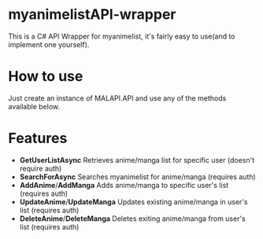 # myanimelistAPI-wrapper
This is a C# API Wrapper for myanimelist, it's fairly easy to use(and to implement one yourself).


# How to use
Just create an instance of MALAPI.API and use any of the methods available below.


# Features
<ul>
<li> <b>GetUserListAsync</b> Retrieves anime/manga list for specific user (doesn't require auth) </li>
<li> <b>SearchForAsync</b> Searches myanimelist for anime/manga (requires auth) </li>
<li> <b>AddAnime</b>/<b>AddManga</b> Adds anime/manga to specific user's list (requires auth) </li>
<li> <b>UpdateAnime</b>/<b>UpdateManga</b> Updates existing anime/manga in user's list (requires auth) </li>
<li> <b>DeleteAnime</b>/<b>DeleteManga</b> Deletes exiting anime/manga from user's list (requires auth) </li>
</ul>
